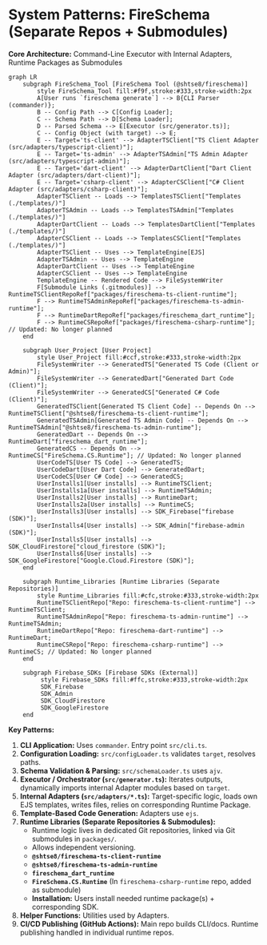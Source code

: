 <!-- Version: 1.5 | Last Updated: 2025-04-05 | Updated By: Cline -->
# System Patterns: FireSchema (Separate Repos + Submodules)

**Core Architecture:** Command-Line Executor with Internal Adapters, Runtime Packages as Submodules

```mermaid
graph LR
    subgraph FireSchema_Tool [FireSchema Tool (@shtse8/fireschema)]
        style FireSchema_Tool fill:#f9f,stroke:#333,stroke-width:2px
        A[User runs `fireschema generate`] --> B{CLI Parser (commander)};
        B -- Config Path --> C[Config Loader];
        C -- Schema Path --> D[Schema Loader];
        D -- Parsed Schema --> E[Executor (src/generator.ts)];
        C -- Config Object (with target) --> E;
        E -- Target='ts-client' --> AdapterTSClient["TS Client Adapter (src/adapters/typescript-client)"];
        E -- Target='ts-admin' --> AdapterTSAdmin["TS Admin Adapter (src/adapters/typescript-admin)"];
        E -- Target='dart-client' --> AdapterDartClient["Dart Client Adapter (src/adapters/dart-client)"];
        E -- Target='csharp-client' --> AdapterCSClient["C# Client Adapter (src/adapters/csharp-client)"];
        AdapterTSClient -- Loads --> TemplatesTSClient["Templates (./templates/)"]
        AdapterTSAdmin -- Loads --> TemplatesTSAdmin["Templates (./templates/)"]
        AdapterDartClient -- Loads --> TemplatesDartClient["Templates (./templates/)"]
        AdapterCSClient -- Loads --> TemplatesCSClient["Templates (./templates/)"]
        AdapterTSClient -- Uses --> TemplateEngine[EJS]
        AdapterTSAdmin -- Uses --> TemplateEngine
        AdapterDartClient -- Uses --> TemplateEngine
        AdapterCSClient -- Uses --> TemplateEngine
        TemplateEngine -- Rendered Code --> FileSystemWriter
        F[Submodule Links (.gitmodules)] --> RuntimeTSClientRepoRef["packages/fireschema-ts-client-runtime"];
        F --> RuntimeTSAdminRepoRef["packages/fireschema-ts-admin-runtime"];
        F --> RuntimeDartRepoRef["packages/fireschema_dart_runtime"];
        F --> RuntimeCSRepoRef["packages/fireschema-csharp-runtime"]; // Updated: No longer planned
    end

    subgraph User_Project [User Project]
        style User_Project fill:#ccf,stroke:#333,stroke-width:2px
        FileSystemWriter --> GeneratedTS["Generated TS Code (Client or Admin)"];
        FileSystemWriter --> GeneratedDart["Generated Dart Code (Client)"];
        FileSystemWriter --> GeneratedCS["Generated C# Code (Client)"];
        GeneratedTSClient[Generated TS Client Code] -- Depends On --> RuntimeTSClient["@shtse8/fireschema-ts-client-runtime"];
        GeneratedTSAdmin[Generated TS Admin Code] -- Depends On --> RuntimeTSAdmin["@shtse8/fireschema-ts-admin-runtime"];
        GeneratedDart -- Depends On --> RuntimeDart["fireschema_dart_runtime"];
        GeneratedCS -- Depends On --> RuntimeCS["FireSchema.CS.Runtime"]; // Updated: No longer planned
        UserCodeTS[User TS Code] --> GeneratedTS;
        UserCodeDart[User Dart Code] --> GeneratedDart;
        UserCodeCS[User C# Code] --> GeneratedCS;
        UserInstalls1[User installs] --> RuntimeTSClient;
        UserInstalls1a[User installs] --> RuntimeTSAdmin;
        UserInstalls2[User installs] --> RuntimeDart;
        UserInstalls2a[User installs] --> RuntimeCS;
        UserInstalls3[User installs] --> SDK_Firebase["firebase (SDK)"];
        UserInstalls4[User installs] --> SDK_Admin["firebase-admin (SDK)"];
        UserInstalls5[User installs] --> SDK_CloudFirestore["cloud_firestore (SDK)"];
        UserInstalls6[User installs] --> SDK_GoogleFirestore["Google.Cloud.Firestore (SDK)"];
    end

    subgraph Runtime_Libraries [Runtime Libraries (Separate Repositories)]
        style Runtime_Libraries fill:#cfc,stroke:#333,stroke-width:2px
        RuntimeTSClientRepo["Repo: fireschema-ts-client-runtime"] --> RuntimeTSClient;
        RuntimeTSAdminRepo["Repo: fireschema-ts-admin-runtime"] --> RuntimeTSAdmin;
        RuntimeDartRepo["Repo: fireschema-dart-runtime"] --> RuntimeDart;
        RuntimeCSRepo["Repo: fireschema-csharp-runtime"] --> RuntimeCS; // Updated: No longer planned
    end

    subgraph Firebase_SDKs [Firebase SDKs (External)]
         style Firebase_SDKs fill:#ffc,stroke:#333,stroke-width:2px
         SDK_Firebase
         SDK_Admin
         SDK_CloudFirestore
         SDK_GoogleFirestore
    end
```

**Key Patterns:**

1.  **CLI Application:** Uses `commander`. Entry point `src/cli.ts`.
2.  **Configuration Loading:** `src/configLoader.ts` validates `target`, resolves paths.
3.  **Schema Validation & Parsing:** `src/schemaLoader.ts` uses `ajv`.
4.  **Executor / Orchestrator (`src/generator.ts`):** Iterates outputs, dynamically imports internal Adapter modules based on `target`.
5.  **Internal Adapters (`src/adapters/*.ts`):** Target-specific logic, loads own EJS templates, writes files, relies on corresponding Runtime Package.
6.  **Template-Based Code Generation:** Adapters use `ejs`.
7.  **Runtime Libraries (Separate Repositories & Submodules):**
    *   Runtime logic lives in dedicated Git repositories, linked via Git submodules in `packages/`.
    *   Allows independent versioning.
    *   **`@shtse8/fireschema-ts-client-runtime`**
    *   **`@shtse8/fireschema-ts-admin-runtime`**
    *   **`fireschema_dart_runtime`**
    *   **`FireSchema.CS.Runtime`** (In `fireschema-csharp-runtime` repo, added as submodule)
    *   **Installation:** Users install needed runtime package(s) + corresponding SDK.
8.  **Helper Functions:** Utilities used by Adapters.
9.  **CI/CD Publishing (GitHub Actions):** Main repo builds CLI/docs. Runtime publishing handled in individual runtime repos.
